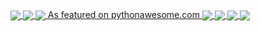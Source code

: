 <a href="https://github.com/TangleSpace">
  <img align="center" src="https://github-readme-stats.vercel.app/api?username=tanglespace&theme=midnight-purple&show_icons=true" />
</a>
<a href="https://github.com/TangleSpace">
  <img align="center" src="https://github-readme-stats.vercel.app/api/top-langs/?username=tanglespace&hide=jupyter%20notebook&theme=midnight-purple" />
</a>
<a href="https://github.com/TangleSpace/hydralit">
  <img align="center" src="https://github-readme-stats.vercel.app/api/pin/?username=tanglespace&repo=hydralit&theme=midnight-purple&show_icons=true" />
  <a href="https://pythonawesome.com/a-python-library-to-create-multi-page-streamlit-applications-with-ease/">
  As featured on pythonawesome.com <img align="center" src="https://pythonawesome.com/assets/favicon.png" />
  </a>
</a>
<a href="https://github.com/TangleSpace/hydralit_components">
  <img align="center" src="https://github-readme-stats.vercel.app/api/pin/?username=tanglespace&repo=hydralit_components&theme=midnight-purple&show_icons=true" />
</a>
<a href="https://github.com/TangleSpace/hydralit-example">
  <img align="center" src="https://github-readme-stats.vercel.app/api/pin/?username=tanglespace&repo=hydralit-example&theme=midnight-purple&show_icons=true" />
</a>
<a href="https://github.com/TangleSpace/hotstepper">
  <img align="center" src="https://github-readme-stats.vercel.app/api/pin/?username=tanglespace&repo=hotstepper&theme=midnight-purple&show_icons=true" />
</a>

<!--
**TangleSpace/tanglespace** is a ✨ _special_ ✨ repository because its `README.md` (this file) appears on your GitHub profile.

Here are some ideas to get you started:

- 🔭 I’m currently working on ...
- 🌱 I’m currently learning ...
- 👯 I’m looking to collaborate on ...
- 🤔 I’m looking for help with ...
- 💬 Ask me about ...
- 📫 How to reach me: ...
- 😄 Pronouns: ...
- ⚡ Fun fact: ...
-->
